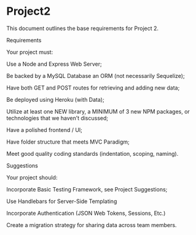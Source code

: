 # Project2

This document outlines the base requirements for Project 2.

Requirements

Your project must:

Use a Node and Express Web Server;

Be backed by a MySQL Database an ORM (not necessarily Sequelize);

Have both GET and POST routes for retrieving and adding new data;

Be deployed using Heroku (with Data);

Utilize at least one NEW library, a MINIMUM of 3 new NPM packages, or technologies that we haven’t discussed;

Have a polished frontend / UI;

Have folder structure that meets MVC Paradigm;

Meet good quality coding standards (indentation, scoping, naming).

Suggestions

Your project should:

Incorporate Basic Testing Framework, see Project Suggestions;

Use Handlebars for Server-Side Templating

Incorporate Authentication (JSON Web Tokens, Sessions, Etc.)

Create a migration strategy for sharing data across team members.
